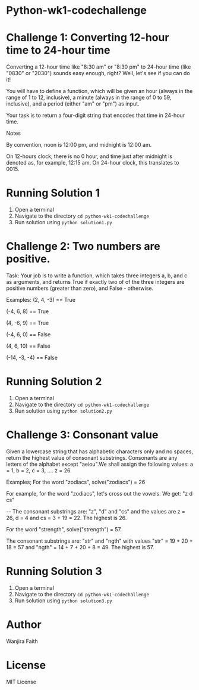 # Python-wk1-codechallenge

# Challenge 1: Converting 12-hour time to 24-hour time
Converting a 12-hour time like "8:30 am" or "8:30 pm" to 24-hour time (like "0830" or "2030") sounds easy enough, right? Well, let's see if you can do it!

You will have to define a function, which will be given an hour (always in the range of 1 to 12, inclusive), a minute (always in the range of 0 to 59, inclusive), and a period (either "am" or "pm") as input.

Your task is to return a four-digit string that encodes that time in 24-hour time.

Notes

By convention, noon is 12:00 pm, and midnight is 12:00 am.

On 12-hours clock, there is no 0 hour, and time just after midnight is denoted as, for example, 12:15 am. On 24-hour clock, this translates to 0015. 

# Running Solution 1
1. Open a terminal
2. Navigate to the directory 
`cd python-wk1-codechallenge` 
3. Run solution using `python solution1.py`

# Challenge 2: Two numbers are positive.
Task:
Your job is to write a function, which takes three integers a, b, and c as arguments, and returns True if exactly two of of the three integers are positive numbers (greater than zero), and False - otherwise.

Examples:
(2, 4, -3) == True

(-4, 6, 8) == True

(4, -6, 9) == True

(-4, 6, 0) == False

(4, 6, 10) == False

(-14, -3, -4) == False


# Running Solution 2
1. Open a terminal
2. Navigate to the directory 
`cd python-wk1-codechallenge` 
3. Run solution using `python solution2.py`

# Challenge 3: Consonant value
Given a lowercase string that has alphabetic characters only and no spaces, return the highest value of consonant substrings. Consonants are any letters of the alphabet except "aeiou".We shall assign the following values: a = 1, b = 2, c = 3, .... z = 26.

Examples;
For the word "zodiacs", solve("zodiacs") = 26

For example, for the word "zodiacs", let's cross out the vowels. We get: "z d cs"

-- The consonant substrings are: "z", "d" and "cs" and the values are z = 26, d = 4 and cs = 3 + 19 = 22. The highest is 26.

For the word "strength", solve("strength") = 57.

The consonant substrings are: "str" and "ngth" with values "str" = 19 + 20 + 18 = 57 and "ngth" = 14 + 7 + 20 + 8 = 49. The highest is 57.

# Running Solution 3
1. Open a terminal
2. Navigate to the directory 
`cd python-wk1-codechallenge` 
3. Run solution using `python solution3.py`

# Author 
Wanjira Faith

# License
MIT License